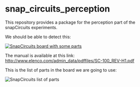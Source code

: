 # snap_circuits_perception
This repository provides a package for the perception part of the snapCircuits experiments.

We should be able to detect this:

[![SnapCircuits board with some parts](http://ecx.images-amazon.com/images/I/81sj9QjDChL._SL1500_.jpg)](http://ecx.images-amazon.com/images/I/81sj9QjDChL._SL1500_.jpg)

The manual is available at this link: http://www.elenco.com/admin_data/pdffiles/SC-100_REV-H1.pdf

This is the list of parts in the board we are going to use:

![SnapCircuits list of parts](https://cloud.githubusercontent.com/assets/4378663/12762244/517f86fe-c9bc-11e5-874d-563c15f531be.png)

